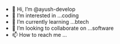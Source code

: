 - 👋 Hi, I’m @ayush-develop
- 👀 I’m interested in ...coding
- 🌱 I’m currently learning ...btech
- 💞️ I’m looking to collaborate on ...software
- 📫 How to reach me ...

<!---
ayush-develop/ayush-develop is a ✨ special ✨ repository because its `README.md` (this file) appears on your GitHub profile.
You can click the Preview link to take a look at your changes.
--->
